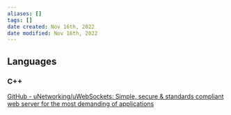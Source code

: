 ```yaml
---
aliases: []
tags: []
date created: Nov 16th, 2022
date modified: Nov 16th, 2022
---
```


## Languages

### C++
[GitHub - uNetworking/uWebSockets: Simple, secure & standards compliant web server for the most demanding of applications](https://github.com/uNetworking/uWebSockets)